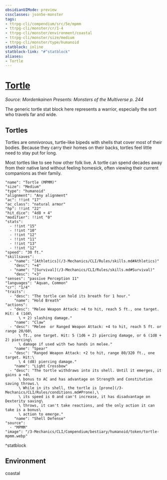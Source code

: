 ```yaml
---
obsidianUIMode: preview
cssclasses: json5e-monster
tags:
- ttrpg-cli/compendium/src/5e/mpmm
- ttrpg-cli/monster/cr/1-4
- ttrpg-cli/monster/environment/coastal
- ttrpg-cli/monster/size/medium
- ttrpg-cli/monster/type/humanoid
statblock: inline
statblock-link: "#^statblock"
aliases:
- Tortle
---
```

# [Tortle](3-Mechanics\CLI\Compendium\bestiary\humanoid/tortle-mpmm.md)
*Source: Mordenkainen Presents: Monsters of the Multiverse p. 244*  

The generic tortle stat block here represents a warrior, especially the sort who travels far and wide.

## Tortles

Tortles are omnivorous, turtle-like bipeds with shells that cover most of their bodies. Because they carry their homes on their backs, tortles feel little need to stay put for long.

Most tortles like to see how other folk live. A tortle can spend decades away from their native land without feeling homesick, often viewing their current companions as their family.

```statblock
"name": "Tortle (MPMM)"
"size": "Medium"
"type": "humanoid"
"alignment": "Any alignment"
"ac": !!int "17"
"ac_class": "natural armor"
"hp": !!int "22"
"hit_dice": "4d8 + 4"
"modifier": !!int "0"
"stats":
  - !!int "15"
  - !!int "10"
  - !!int "12"
  - !!int "11"
  - !!int "13"
  - !!int "12"
"speed": "30 ft."
"skillsaves":
  - "name": "[Athletics](/3-Mechanics/CLI/Rules/skills.md#Athletics)"
    "desc": "+4"
  - "name": "[Survival](/3-Mechanics/CLI/Rules/skills.md#Survival)"
    "desc": "+3"
"senses": "passive Perception 11"
"languages": "Aquan, Common"
"cr": "1/4"
"traits":
  - "desc": "The tortle can hold its breath for 1 hour."
    "name": "Hold Breath"
"actions":
  - "desc": "Melee Weapon Attack: +4 to hit, reach 5 ft., one target. Hit: 4 (1d4\
      \ + 2) slashing damage."
    "name": "Claw"
  - "desc": "Melee  or Ranged Weapon Attack: +4 to hit, reach 5 ft. or range 20/60\
      \ ft., one target. Hit: 5 (1d6 + 2) piercing damage, or 6 (1d8 + 2) piercing\
      \ damage if used with two hands in melee."
    "name": "Spear"
  - "desc": "Ranged Weapon Attack: +2 to hit, range 80/320 ft., one target. Hit:\
      \ 4 (d8) piercing damage."
    "name": "Light Crossbow"
  - "desc": "The tortle withdraws into its shell. Until it emerges, it gains a +4\
      \ bonus to AC and has advantage on Strength and Constitution saving throws.\
      \ While in its shell, the tortle is [prone](/3-Mechanics/CLI/Rules/conditions.md#Prone),\
      \ its speed is 0 and can't increase, it has disadvantage on Dexterity saving\
      \ throws, it can't take reactions, and the only action it can take is a bonus\
      \ action to emerge."
    "name": "Shell Defense"
"source":
  - "MPMM"
"image": "/3-Mechanics/CLI/Compendium/bestiary/humanoid/token/tortle-mpmm.webp"
```
^statblock

## Environment

coastal